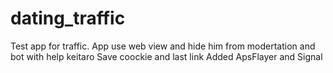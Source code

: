 # dating_traffic
Test app for traffic. 
App use web view and hide him from modertation and bot with help keitaro
Save coockie and last link
Added ApsFlayer and Signal
